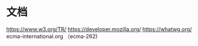 # 文档
https://www.w3.org/TR/
https://developer.mozilla.org/
https://whatwg.org/
ecma-international.org  （ecma-262)
